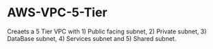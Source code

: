 # AWS-VPC-5-Tier

Creaets a 5 Tier VPC with 1) Public facing subnet, 2) Private subnet, 3) DataBase subnet, 4) Services subnet and 5) Shared subnet.
